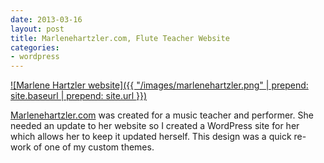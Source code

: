 ```yaml
---
date: 2013-03-16
layout: post
title: Marlenehartzler.com, Flute Teacher Website
categories:
- wordpress
---
```


[![Marlene Hartzler website]({{ "/images/marlenehartzler.png" | prepend: site.baseurl | prepend: site.url }})](http://marlenehartzler.com)

[Marlenehartzler.com](http://marlenehartzler.com) was created for a music teacher and performer. She needed an update to her website so I created a WordPress site for her which allows her to keep it updated herself. This design was a quick re-work of one of my custom themes.
